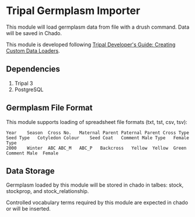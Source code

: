 # Tripal Germplasm Importer

This module will load germplasm data from file with a drush command. Data will be saved in Chado.

This module is developed following [Tripal Developer's Guide: Creating Custom Data Loaders](https://tripal.readthedocs.io/en/latest/dev_guide/custom_data_loader.html).

## Dependencies
1. Tripal 3
2. PostgreSQL

## Germplasm File Format
This module supports loading of spreadsheet file formats (txt, tst, csv, tsv):
```
Year 	Season	Cross No.	Maternal Parent	Paternal Parent	Cross Type	Seed Type	Cotyledon Colour	Seed Coat	Comment	Male Type	Female Type
2000	Winter	ABC	ABC_M	ABC_P	Backcross	Yellow  Yellow  Green Comment Male  Female
```
## Data Storage
Germplasm loaded by this module will be stored in chado in talbes: stock, stockprop, and stock_relationship.

Controlled vocabulary terms required by this module are expected in chado or will be inserted.
